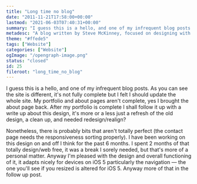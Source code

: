 ```yaml
---
title: "Long time no blog"
date: "2011-11-21T17:58:00+00:00"
lastmod: "2021-06-03T07:40:31+00:00"
summary: "I guess this is a hello, and one of my infrequent blog posts. As you can see the site is different, it’s not fully complete but I felt I should update the whole site. My portfolio and about pages aren’t complete, yes I brought the about page back. After my portfolio is complete I shall follow it up with a write up about this design, it’s more or a less just a refresh of the old design, a clean up, and needed redesign/realign?"
metadesc: "A blog written by Steve McKinney, focused on designing with Illustrator and writing maintainable CSS."
theme: "#ffede5"
tags: ["Website"]
categories: ["Website"]
ogImage: "/opengraph-image.png"
status: "closed"
id: 25
fileroot: "long_time_no_blog"
---
```


I guess this is a hello, and one of my infrequent blog posts. As you can see the site is different, it's not fully complete but I felt I should update the whole site. My portfolio and about pages aren't complete, yes I brought the about page back. After my portfolio is complete I shall follow it up with a write up about this design, it's more or a less just a refresh of the old design, a clean up, and needed redesign/realign?

Nonetheless, there is probably bits that aren't totally perfect (the contact page needs the responsiveness sorting properly). I have been working on this design on and off I think for the past 6 months. I spent 2 months of that totally design/web free, it was a break I sorely needed, but that's more of a personal matter. Anyway I'm pleased with the design and overall functioning of it, it adapts nicely for devices on iOS 5 particularly the navigation — the one you'll see if you resized is altered for iOS 5. Anyway more of that in the follow up post.
